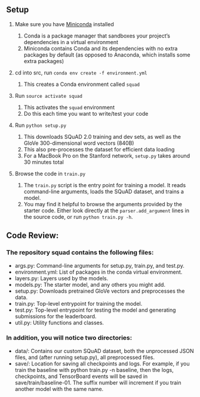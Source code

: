 ## Setup

1. Make sure you have [Miniconda](https://conda.io/docs/user-guide/install/index.html#regular-installation) installed
    1. Conda is a package manager that sandboxes your project’s dependencies in a virtual environment
    2. Miniconda contains Conda and its dependencies with no extra packages by default (as opposed to Anaconda, which installs some extra packages)

2. cd into src, run `conda env create -f environment.yml`
    1. This creates a Conda environment called `squad`

3. Run `source activate squad`
    1. This activates the `squad` environment
    2. Do this each time you want to write/test your code
  
4. Run `python setup.py`
    1. This downloads SQuAD 2.0 training and dev sets, as well as the GloVe 300-dimensional word vectors (840B)
    2. This also pre-processes the dataset for efficient data loading
    3. For a MacBook Pro on the Stanford network, `setup.py` takes around 30 minutes total  

5. Browse the code in `train.py`
    1. The `train.py` script is the entry point for training a model. It reads command-line arguments, loads the SQuAD dataset, and trains a model.
    2. You may find it helpful to browse the arguments provided by the starter code. Either look directly at the `parser.add_argument` lines in the source code, or run `python train.py -h`.

## Code Review:

### The repository squad contains the following files:
* args.py: Command-line arguments for setup.py, train.py, and test.py.
* environment.yml: List of packages in the conda virtual environment.
* layers.py: Layers used by the models.
* models.py: The starter model, and any others you might add.
* setup.py: Downloads pretrained GloVe vectors and preprocesses the data.
* train.py: Top-level entrypoint for training the model.
* test.py: Top-level entrypoint for testing the model and generating submissions for the leaderboard.
* util.py: Utility functions and classes.
### In addition, you will notice two directories:
* data/: Contains our custom SQuAD dataset, both the unprocessed JSON files, and (after running setup.py), all preprocessed files.
* save/: Location for saving all checkpoints and logs. For example, if you train the baseline with python train.py -n baseline, then the logs, checkpoints, and TensorBoard events will be saved in save/train/baseline-01. The suffix number will increment if you train another model with the same name.